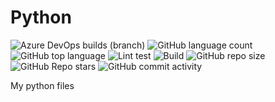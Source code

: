 # Python

<!-- [![Build Status](https://dev.azure.com/yayacout/Python/_apis/build/status/Tests?branchName=master)](https://dev.azure.com/yayacout/Python/_build/latest?definitionId=1&branchName=master) -->
![Azure DevOps builds (branch)](https://img.shields.io/azure-devops/build/yayacout/b8cbf0ab-dd8f-4e0c-9053-3804a6524a1a/5?logo=azure-pipelines)
![GitHub language count](https://img.shields.io/github/languages/count/Yaya-Cout/Python?logo=github)
![GitHub top language](https://img.shields.io/github/languages/top/Yaya-Cout/Python?logo=github)
![Lint test](https://img.shields.io/azure-devops/build/yayacout/b8cbf0ab-dd8f-4e0c-9053-3804a6524a1a/4?label=Lint%20test&logo=azure-pipelines)
![Build](https://img.shields.io/azure-devops/tests/yayacout/Python/5?logo=azure-pipelines)
![GitHub repo size](https://img.shields.io/github/repo-size/Yaya-Cout/Python?logo=github)
![GitHub Repo stars](https://img.shields.io/github/stars/Yaya-Cout/Python?logo=github)
![GitHub commit activity](https://img.shields.io/github/commit-activity/m/Yaya-Cout/Python?logo=github)

My python files